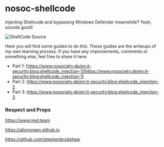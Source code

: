 # nosoc-shellcode

Injecting Shellcode and bypassing Windows Defender meanwhile? Yeah, sounds good!

![ShellCode Source](https://www.nosociety.de/_media/it-security:shellcode-part1.jpg?cache=&w=482&h=273&tok=c4b227)

Here you will find some guides to do this. These guides are the writeups of my own learning process. If you have any improvements, comments or something else, feel free to share it here.

* Part 1: [https://www.nosociety.de/en:it-security:blog:shellcode_injection-1](https://www.nosociety.de/en:it-security:blog:shellcode_injection-1)
* Part 2: https://www.nosociety.de/en:it-security:blog:shellcode_injection-2
* Part 3: https://www.nosociety.de/en:it-security:blog:shellcode_injection-3

### Respect and Props

https://www.ired.team

https://aliongreen.github.io

https://github.com/stephenbradshaw
